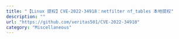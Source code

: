 ```yaml
---
title: "【Linux 提权】CVE-2022-34918：netfilter nf_tables 本地提权"
description: ""
url: "https://github.com/veritas501/CVE-2022-34918"
category: "Miscellaneous"
---
```

